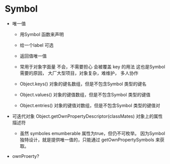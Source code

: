  # Symbol

 - 唯一值
   - 用Symbol 函数来声明
   - 给一个label 可选
   - 返回值唯一值
   - 常用于对象字面量 不会，不需要担心 会被覆盖
     key 的用法 这也是Symbol 需要的原因，
     大厂大型项目，对象复杂，难维护， 多人协作

   - Object.keys() 对象的键名数组，但是不包含Symbol 类型的键名
   - Object.values() 对象的键值数组，但是不包含Symbol 类型的键值
   - Object.entries() 对象的键值对数组，但是不包含Symbol 类型的键值对

 - 可迭代对象 
   Object.getOwnPropertyDescriptor(classMates)  对象上的属性 描述符
   - 虽然 symboles emumberable 属性为true，但仍不可枚举。
     因为Symbol 独特设计，就是提供唯一值的，只能通过
     getOwnPropertySymbols 来获取。

 - ownProerty?